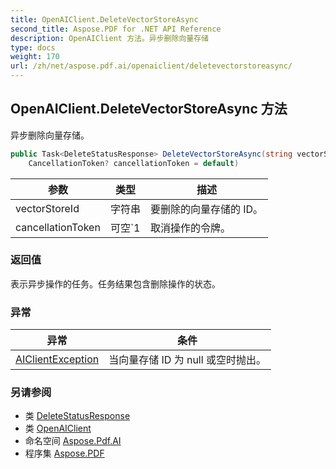 ```yaml
---
title: OpenAIClient.DeleteVectorStoreAsync
second_title: Aspose.PDF for .NET API Reference
description: OpenAIClient 方法。异步删除向量存储
type: docs
weight: 170
url: /zh/net/aspose.pdf.ai/openaiclient/deletevectorstoreasync/
---
```

## OpenAIClient.DeleteVectorStoreAsync 方法

异步删除向量存储。

```csharp
public Task<DeleteStatusResponse> DeleteVectorStoreAsync(string vectorStoreId, 
    CancellationToken? cancellationToken = default)
```

| 参数 | 类型 | 描述 |
| --- | --- | --- |
| vectorStoreId | 字符串 | 要删除的向量存储的 ID。 |
| cancellationToken | 可空`1 | 取消操作的令牌。 |

### 返回值

表示异步操作的任务。任务结果包含删除操作的状态。

### 异常

| 异常 | 条件 |
| --- | --- |
| [AIClientException](../../aiclientexception/) | 当向量存储 ID 为 null 或空时抛出。 |

### 另请参阅

* 类 [DeleteStatusResponse](../../deletestatusresponse/)
* 类 [OpenAIClient](../)
* 命名空间 [Aspose.Pdf.AI](../../../aspose.pdf.ai/)
* 程序集 [Aspose.PDF](../../../)